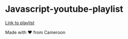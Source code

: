 # Javascript-youtube-playlist
[Link to playlist](https://www.youtube.com/playlist?list=PLjOqplGJDx_OglRAPAUa-KxLedBdMTbrd)

Made with ❤️ from Cameroon
